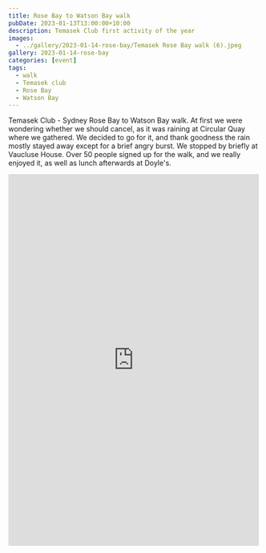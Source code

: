 ```yaml
---
title: Rose Bay to Watson Bay walk
pubDate: 2023-01-13T13:00:00+10:00
description: Temasek Club first activity of the year
images:
  - ../gallery/2023-01-14-rose-bay/Temasek Rose Bay walk (6).jpeg
gallery: 2023-01-14-rose-bay
categories: [event]
tags:
  - walk
  - Temasek club
  - Rose Bay
  - Watson Bay
---
```


Temasek Club - Sydney Rose Bay to Watson Bay walk. At first we were wondering whether we should cancel, as it was raining at Circular Quay where we gathered. We decided to go for it, and thank goodness the rain mostly stayed away except for a brief angry burst. We stopped by briefly at Vaucluse House. Over 50 people signed up for the walk, and we really enjoyed it, as well as lunch afterwards at Doyle's.

<iframe src="https://www.facebook.com/plugins/post.php?href=https%3A%2F%2Fwww.facebook.com%2Fchris1.tham%2Fposts%2Fpfbid0kT7MfFjbjF4k9uxhAXtdUbEGC7qyg1dT1QcUdD7ngphGHShV4YKKcnXWMJzf46tSl&show_text=true&width=500" width="500" height="742" style="border:none;overflow:hidden" scrolling="no" frameborder="0" allowfullscreen="true" allow="autoplay; clipboard-write; encrypted-media; picture-in-picture; web-share"></iframe>
